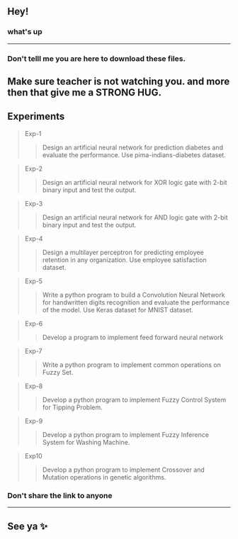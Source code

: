 ## Hey!

### what's  up


----

### Don't telll me you are here to download these files.


## **Make sure teacher is not watching you. and more then that give me a STRONG HUG.**


## Experiments 
> Exp-1
>> Design an artificial neural network for prediction diabetes and evaluate the
performance. Use pima-indians-diabetes dataset.



>Exp-2 
>> Design an artificial neural network for XOR logic gate with 2-bit binary input and test
the output.


>Exp-3 
>> Design an artificial neural network for AND logic gate with 2-bit binary input and test
the output.



>Exp-4 
>> Design a multilayer perceptron for predicting employee retention in any organization.
Use employee satisfaction dataset.



>Exp-5 
>> Write a python program to build a Convolution Neural Network for handwritten digits
recognition and evaluate the performance of the model. Use Keras dataset for MNIST
dataset.



> Exp-6 
>> Develop a program to implement feed forward neural network




> Exp-7 
>>Write a python program to implement common operations on Fuzzy Set.




> Exp-8 
>>Develop a python program to implement Fuzzy Control System for Tipping Problem.



> Exp-9 
>>Develop a python program to implement Fuzzy Inference System for Washing
Machine.



> Exp10
>>Develop a python program to implement Crossover and Mutation operations in
genetic algorithms.
 


### Don't share the link to anyone 

-------
**See ya ✨**
----